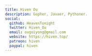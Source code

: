 ```yaml
---
title: Hiven Ou
description: Gopher, Javaer, Pythoner.
social:
  github: HeavenTonight
  twitter: Hiven_Ou
  email: ouguiyong@gmail.com
  website: https://hiven.top/
  patreon: hiven
  paypal: hiven
---
```

